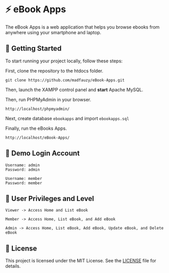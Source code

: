# ⚡️ eBook Apps
The eBook Apps is a web application that helps you browse ebooks from anywhere using your smartphone and laptop.

## 🚀 Getting Started 
To start running your project locally, follow these steps: 

First, clone the repository to the htdocs folder.

```
git clone https://github.com/madfauzy/eBook-Apps.git
```

Then, launch the XAMPP control panel and **start** Apache MySQL. 

Then, run PHPMyAdmin in your browser.

```
http://localhost/phpmyadmin/
```

Next, create database `ebookapps` and import `ebookapps.sql`

Finally, run the eBooks Apps.

```
http://localhost/eBook-Apps/
```

## 📍 Demo Login Account

```
Username: admin
Password: admin
```

```
Username: member
Password: member
```

## 🔑 User Privileges and Level
```
Viewer -> Access Home and List eBook
```

```
Member -> Access Home, List eBook, and Add eBook
```

```
Admin -> Access Home, List eBook, Add eBook, Update eBook, and Delete eBook
```

## 📄 License 
This project is licensed under the MIT License. See the [LICENSE](https://github.com/madfauzy/eBook-Apps/blob/main/LICENSE) file for details.
